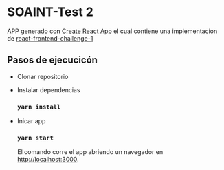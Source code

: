 # SOAINT-Test 2

APP generado con [Create React App](https://github.com/facebook/create-react-app) el cual contiene una implementacion de [react-frontend-challenge-1](https://github.com/josueaqp92/react-frontend-challenge-1)

## Pasos de ejecucicón

- Clonar repositorio

- Instalar dependencias
    ### `yarn install`

- Inicar app
    ### `yarn start`

    El comando corre el app abriendo un navegador en [http://localhost:3000](http://localhost:3000).
